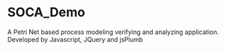 # SOCA_Demo
A Petri Net based process modeling verifying and analyzing application. Developed by Javascript, JQuery and jsPlumb
